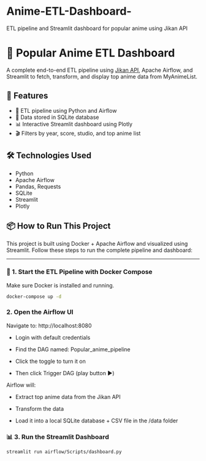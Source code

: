 # Anime-ETL-Dashboard-
ETL pipeline and Streamlit dashboard for popular anime using Jikan API

# 🌸 Popular Anime ETL Dashboard

A complete end-to-end ETL pipeline using [Jikan API](https://jikan.moe/), Apache Airflow, and Streamlit to fetch, transform, and display top anime data from MyAnimeList.

## 📌 Features

- 🔄 ETL pipeline using Python and Airflow
- 🐍 Data stored in SQLite database
- 📊 Interactive Streamlit dashboard using Plotly
- 🎬 Filters by year, score, studio, and top anime list

## 🛠️ Technologies Used

- Python
- Apache Airflow
- Pandas, Requests
- SQLite
- Streamlit
- Plotly


## 📦 How to Run This Project

This project is built using Docker + Apache Airflow and visualized using Streamlit. Follow these steps to run the complete pipeline and dashboard:

---

### 🐳 1. Start the ETL Pipeline with Docker Compose

Make sure Docker is installed and running.

```bash
docker-compose up -d
```

### 2. Open the Airflow UI

Navigate to: http://localhost:8080

- Login with default credentials 

- Find the DAG named: Popular_anime_pipeline

- Click the toggle to turn it on

- Then click Trigger DAG (play button ▶️)

Airflow will:

- Extract top anime data from the Jikan API

- Transform the data

- Load it into a local SQLite database + CSV file in the /data folder

### 📊 3. Run the Streamlit Dashboard



```bash
streamlit run airflow/Scripts/dashboard.py
```

